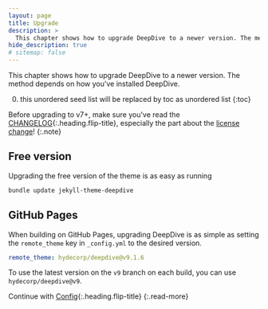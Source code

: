 ```yaml
---
layout: page
title: Upgrade
description: >
  This chapter shows how to upgrade DeepDive to a newer version. The method depends on how you've installed DeepDive.
hide_description: true
# sitemap: false
---
```


This chapter shows how to upgrade DeepDive to a newer version. The method depends on how you've installed DeepDive.

0. this unordered seed list will be replaced by toc as unordered list
{:toc}

Before upgrading to v7+, make sure you've read the [CHANGELOG](../CHANGELOG.md){:.heading.flip-title},
especially the part about the [license change](../CHANGELOG.md#license-change)!
{:.note}

## Free version

Upgrading the free version of the theme is as easy as running

```bash
bundle update jekyll-theme-deepdive
```

## GitHub Pages

When building on GitHub Pages, upgrading DeepDive is as simple as setting the `remote_theme` key in `_config.yml` to the desired version.

```yml
remote_theme: hydecorp/deepdive@v9.1.6
```

To use the latest version on the `v9` branch on each build, you can use  `hydecorp/deepdive@v9`.

Continue with [Config](config.md){:.heading.flip-title}
{:.read-more}
